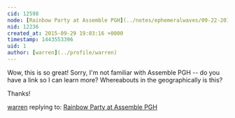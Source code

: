 ```yaml
---
cid: 12598
node: [Rainbow Party at Assemble PGH](../notes/ephemeralwaves/09-22-2015/rainbow-party-at-assemble-pgh)
nid: 12236
created_at: 2015-09-29 19:03:16 +0000
timestamp: 1443553396
uid: 1
author: [warren](../profile/warren)
---
```


Wow, this is so great! Sorry, I'm not familiar with Assemble PGH -- do you have a link so I can learn more? Whereabouts in the geographically is this? 

Thanks!

[warren](../profile/warren) replying to: [Rainbow Party at Assemble PGH](../notes/ephemeralwaves/09-22-2015/rainbow-party-at-assemble-pgh)

